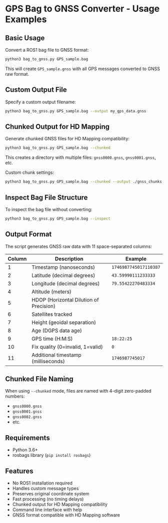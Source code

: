 # GPS Bag to GNSS Converter - Usage Examples

## Basic Usage

Convert a ROS1 bag file to GNSS format:
```bash
python3 bag_to_gnss.py GPS_sample.bag
```

This will create `GPS_sample.gnss` with all GPS messages converted to GNSS raw format.

## Custom Output File

Specify a custom output filename:
```bash
python3 bag_to_gnss.py GPS_sample.bag --output my_gps_data.gnss
```

## Chunked Output for HD Mapping

Generate chunked GNSS files for HD Mapping compatibility:
```bash
python3 bag_to_gnss.py GPS_sample.bag --chunked
```

This creates a directory with multiple files: `gnss0000.gnss`, `gnss0001.gnss`, etc.

Custom chunk settings:
```bash
python3 bag_to_gnss.py GPS_sample.bag --chunked --output ./gnss_chunks --chunk-duration 30
```

## Inspect Bag File Structure

To inspect the bag file without converting:
```bash
python3 bag_to_gnss.py GPS_sample.bag --inspect
```

## Output Format

The script generates GNSS raw data with 11 space-separated columns:

| Column | Description | Example |
|--------|-------------|---------|
| 1 | Timestamp (nanoseconds) | `1746987745017110387` |
| 2 | Latitude (decimal degrees) | `43.59990111233333` |
| 3 | Longitude (decimal degrees) | `79.55422270483334` |
| 4 | Altitude (meters) |  |
| 5 | HDOP (Horizontal Dilution of Precision) |  |
| 6 | Satellites tracked |  |
| 7 | Height (geoidal separation) |  |
| 8 | Age (DGPS data age) |  |
| 9 | GPS time (H:M:S) | `18:22:25` |
| 10 | Fix quality (0=invalid, 1=valid) | `0` |
| 11 | Additional timestamp (milliseconds) | `1746987745017` |


## Chunked File Naming

When using `--chunked` mode, files are named with 4-digit zero-padded numbers:
- `gnss0000.gnss`
- `gnss0001.gnss`
- `gnss0002.gnss`
- etc.

## Requirements

- Python 3.6+
- rosbags library (`pip install rosbags`)

## Features

- No ROS1 installation required
- Handles custom message types
- Preserves original coordinate system
- Fast processing (no timing delays)
- Chunked output for HD Mapping compatibility
- Command line interface with help
- GNSS format compatible with HD Mapping software
